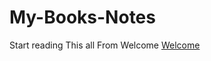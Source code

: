 # My-Books-Notes
Start reading This all From Welcome
[Welcome](https://github.com/amankaushik3919/My-Books-Notes/blob/main/How%20Linux%20Works/Welcome%20🙆.md)
